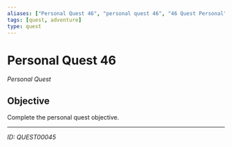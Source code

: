 ```yaml
---
aliases: ["Personal Quest 46", "personal quest 46", "46 Quest Personal"]
tags: [quest, adventure]
type: quest
---
```


# Personal Quest 46

*Personal Quest*

## Objective
Complete the personal quest objective.

---
*ID: QUEST00045*